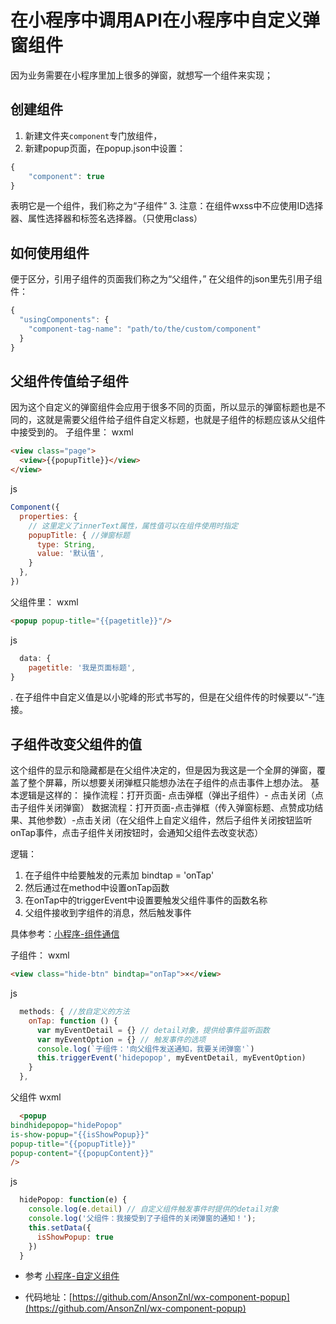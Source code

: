 #  在小程序中调用API在小程序中自定义弹窗组件
因为业务需要在小程序里加上很多的弹窗，就想写一个组件来实现；
## 创建组件
1. 新建文件夹`component`专门放组件，
2. 新建popup页面，在popup.json中设置：
```js
{
    "component": true
}
```
表明它是一个组件，我们称之为“子组件”
3. 注意：在组件wxss中不应使用ID选择器、属性选择器和标签名选择器。（只使用class）
## 如何使用组件
便于区分，引用子组件的页面我们称之为“父组件，”
在父组件的json里先引用子组件：
```js
{
  "usingComponents": {
    "component-tag-name": "path/to/the/custom/component"
  }
}
```
## 父组件传值给子组件
因为这个自定义的弹窗组件会应用于很多不同的页面，所以显示的弹窗标题也是不同的，这就是需要父组件给子组件自定义标题，也就是子组件的标题应该从父组件中接受到的。
子组件里：
wxml
```html
<view class="page">
  <view>{{popupTitle}}</view>
</view>
```
js
```js
Component({
  properties: {
    // 这里定义了innerText属性，属性值可以在组件使用时指定
    popupTitle: { //弹窗标题
      type: String,
      value: '默认值', 
    }
  },
})
```
父组件里：
wxml
```html
<popup popup-title="{{pagetitle}}"/>
```
js
```js
  data: {
    pagetitle: '我是页面标题',
}
```
. 在子组件中自定义值是以小驼峰的形式书写的，但是在父组件传的时候要以“-”连接。

## 子组件改变父组件的值
这个组件的显示和隐藏都是在父组件决定的，但是因为我这是一个全屏的弹窗，覆盖了整个屏幕，所以想要关闭弹框只能想办法在子组件的点击事件上想办法。
基本逻辑是这样的：
操作流程：打开页面- 点击弹框（弹出子组件）- 点击关闭（点击子组件关闭弹窗）
数据流程：打开页面-点击弹框（传入弹窗标题、点赞成功结果、其他参数）-点击关闭（在父组件上自定义组件，然后子组件关闭按钮监听onTap事件，点击子组件关闭按钮时，会通知父组件去改变状态）

逻辑：
1. 在子组件中给要触发的元素加  bindtap = 'onTap'
2. 然后通过在method中设置onTap函数
3. 在onTap中的triggerEvent中设置要触发父组件事件的函数名称
4. 父组件接收到字组件的消息，然后触发事件

具体参考：[小程序-组件通信](https://developers.weixin.qq.com/miniprogram/dev/framework/custom-component/events.html)

子组件：
wxml
```html
<view class="hide-btn" bindtap="onTap">×</view>
```
js
```js
  methods: { //放自定义的方法
    onTap: function () {
      var myEventDetail = {} // detail对象，提供给事件监听函数
      var myEventOption = {} // 触发事件的选项
      console.log(`子组件：'向父组件发送通知，我要关闭弹窗'`)
      this.triggerEvent('hidepopop', myEventDetail, myEventOption)
    }
  },
```

父组件
wxml
```html
  <popup 
bindhidepopop="hidePopop" 
is-show-popup="{{isShowPopup}}" 
popup-title="{{popupTitle}}" 
popup-content="{{popupContent}}"
/>
```
js
```js
  hidePopop: function(e) {
    console.log(e.detail) // 自定义组件触发事件时提供的detail对象
    console.log('父组件：我接受到了子组件的关闭弹窗的通知！');
    this.setData({
      isShowPopup: true
    })
  }
```

- 参考 [小程序-自定义组件]([https://developers.weixin.qq.com/miniprogram/dev/framework/custom-component/](https://developers.weixin.qq.com/miniprogram/dev/framework/custom-component/)
)

- 代码地址：[https://github.com/AnsonZnl/wx-component-popup](https://github.com/AnsonZnl/wx-component-popup)
